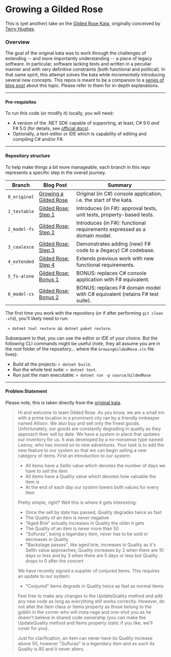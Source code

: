 Growing a Gilded Rose
===

This is (yet another) take on the [Gilded Rose Kata][8], originally conceived by [Terry Hughes][7]. 

### Overview

The goal of the original kata was to work through the challenges of extending -- and more importantly understanding -- a
piece of legacy software. In particular, software lacking tests and written in a peculiar manner and with very
definitive constraints (both functional and political). In that same spirit, this attempt solves the kata while
_incrementally_ introducing several new concepts. This repos is meant to be a companion to a [series of blog post][0] 
about this topic. Please refer to them for in-depth explanations.

---

#### Pre-requisites

To run this code (or modify it) locally, you will need:

+ A version of the .NET SDK capable of supporting, at least, C# 9.0 _and_ F# 5.0 (for details, see [official docs][9]).
+ Optionally, a text-editor or IDE which is capability of editing and compiling C# and/or F#.

---

#### Repository structure

To help make things a bit more manageable, each branch in this repo represents a specific step in the overall journey.

 Branch       | Blog Post                  | Summary
--------------|----------------------------|----------------------------------------------------------------------------
 `0_original` | [Growing a Gilded Rose][0] | Original (in C#) console application, i.e. the start of the kata.
 `1_testable` | [Gilded Rose: Step 1][1]   | Introduces (in F#): approval tests, unit tests, property-based tests.
 `2_model-fs` | [Gilded Rose: Step 2][2]   | Introduces (in F#): functional requirements expressed as a domain model.
 `3_coalesce` | [Gilded Rose: Step 3][3]   | Demonstrates adding (new) F# code to a (legacy) C# codebase.
 `4_extended` | [Gilded Rose: Step 4][4]   | Extends previous work with new functional requirements.
 `5_fs-alone` | [Gilded Rose: Bonus 1][5]  | BONUS: replaces C# console application with F# equivalent.
 `6_model-cs` | [Gilded Rose: Bonus 2][6]  | BONUS: replaces F# domain model with C# equivalent (retains F# test suite). 

The first time you work with the repository (or if after performing `git clean -xfd`), you'll likely need to run: 

` > dotnet tool restore && dotnet paket restore`.

Subsequent to that, you can use the editor or IDE of your choice. But the following CLI commands might be useful (note,
they all assume you are in the root folder of the repository... where the `GrowingGildedRose.sln` file lives):

+ Build all the projects: `> dotnet build`.
+ Run the whole test suite: `> dotnet test`.
+ Run just the main executable: `> dotnet run -p source/GildedRose`

---

#### Problem Statement

Please note, this is taken directly from the [original kata][8].

> Hi and welcome to team Gilded Rose. As you know, we are a small inn with a prime location in a prominent city ran by a
> friendly innkeeper named Allison. We also buy and sell only the finest goods. Unfortunately, our goods are constantly
> degrading in quality as they approach their sell by date. We have a system in place that updates our inventory for us.
> It was developed by a no-nonsense type named Leeroy, who has moved on to new adventures. Your task is to add the new
> feature to our system so that we can begin selling a new category of items. First an introduction to our system:
> 
> - All items have a SellIn value which denotes the number of days we have to sell the item
> - All items have a Quality value which denotes how valuable the item is
> - At the end of each day our system lowers both values for every item
> 
> Pretty simple, right? Well this is where it gets interesting:
> 
> - Once the sell by date has passed, Quality degrades twice as fast
> - The Quality of an item is never negative
> - "Aged Brie" actually increases in Quality the older it gets
> - The Quality of an item is never more than 50
> - "Sulfuras", being a legendary item, never has to be sold or decreases in Quality
> - "Backstage passes", like aged brie, increases in Quality as it's SellIn value approaches; Quality increases by 2 
>   when there are 10 days or less and by 3 when there are 5 days or less but Quality drops to 0 after the concert
> 
> We have recently signed a supplier of conjured items. This requires an update to our system:
> 
> - "Conjured" items degrade in Quality twice as fast as normal items
> 
> Feel free to make any changes to the UpdateQuality method and add any new code as long as everything still works
> correctly. However, do not alter the Item class or Items property as those belong to the goblin in the corner who will
> insta-rage and one-shot you as he doesn't believe in shared code ownership (you can make the UpdateQuality method and
> Items property static if you like, we'll cover for you).
> 
> Just for clarification, an item can never have its Quality increase above 50, however "Sulfuras" is a legendary item 
> and as such its Quality is 80 and it never alters.

[0]: https://paul.blasuc.ci/posts/grow-a-rose.html
[1]: https://paul.blasuc.ci/posts/rose-1-testable.html
[2]: https://paul.blasuc.ci/posts/rose-2-model-fs.html
[3]: https://paul.blasuc.ci/posts/rose-3-coalesce.html
[4]: https://paul.blasuc.ci/posts/rose-4-extended.html
[5]: https://paul.blasuc.ci/posts/rose-5-fs-alone.html
[6]: https://paul.blasuc.ci/posts/rose-6-model-cs.html
[7]: https://twitter.com/TerryHughes
[8]: https://github.com/NotMyself/GildedRose
[9]: https://dotnet.microsoft.com/download

